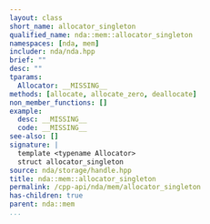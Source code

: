 ```yaml
---
layout: class
short_name: allocator_singleton
qualified_name: nda::mem::allocator_singleton
namespaces: [nda, mem]
includer: nda/nda.hpp
brief: ""
desc: ""
tparams:
  Allocator: __MISSING__
methods: [allocate, allocate_zero, deallocate]
non_member_functions: []
example:
  desc: __MISSING__
  code: __MISSING__
see-also: []
signature: |
  template <typename Allocator> 
  struct allocator_singleton
source: nda/storage/handle.hpp
title: nda::mem::allocator_singleton
permalink: /cpp-api/nda/mem/allocator_singleton
has-children: true
parent: nda::mem
...
```


